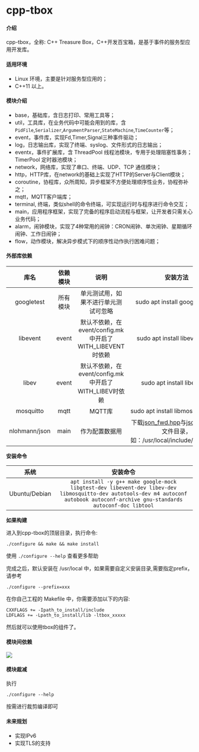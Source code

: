 # cpp-tbox

#### 介绍

cpp-tbox，全称: C++ Treasure Box，C++开发百宝箱，是基于事件的服务型应用开发库。

#### 适用环境

- Linux 环境，主要是针对服务型应用的；
- C++11 以上。

#### 模块介绍

- base，基础库，含日志打印、常用工具等；
- util，工具库，在业务代码中可能会用到的库，含`PidFile`,`Serializer`,`ArgumentParser`,`StateMachine`,`TimeCounter`等；
- event，事件库，实现Fd,Timer,Signal三种事件驱动；
- log，日志输出库，实现了终端、syslog、文件形式的日志输出；
- eventx，事件扩展库，含 ThreadPool 线程池模块，专用于处理阻塞性事务；TimerPool 定时器池模块；
- network，网络库，实现了串口、终端、UDP、TCP 通信模块；
- http，HTTP库，在network的基础上实现了HTTP的Server与Client模块；
- coroutine，协程库，众所周知，异步框架不方便处理顺序性业务，协程弥补之；
- mqtt，MQTT客户端库；
- terminal, 终端，类似shell的命令终端，可实现运行时与程序进行命令交互；
- main，应用程序框架，实现了完备的程序启动流程与框架，让开发者只需关心业务代码；
- alarm，闹钟模块，实现了4种常用的闹钟：CRON闹钟、单次闹钟、星期循环闹钟、工作日闹钟；
- flow，动作模块，解决异步模式下的顺序性动作执行困难问题；

#### 外部库依赖

| 库名            | 依赖模块  | 说明                                          | 安装方法                                                                                                                                                                                                                                               |
|:-------------:|:-----:|:-------------------------------------------:|:--------------------------------------------------------------------------------------------------------------------------------------------------------------------------------------------------------------------------------------------------:|
| googletest    | 所有模块  | 单元测试用，如果不进行单元测试可忽略                          | sudo apt install google-mock                                                                                                                                                                                                                       |
| libevent      | event | 默认不依赖，在event/config.mk中开启了WITH\_LIBEVENT时依赖 | sudo apt install libevent-dev                                                                                                                                                                                                                      |
| libev         | event | 默认不依赖，在event/config.mk中开启了WITH\_LIBEV时依赖    | sudo apt install libev-dev                                                                                                                                                                                                                         |
| mosquitto     | mqtt  | MQTT库                                       | sudo apt install libmosquitto-dev                                                                                                                                                                                                                  |
| nlohmann/json | main  | 作为配置数据用                                     | 下载[json\_fwd.hpp](https://raw.githubusercontent.com/nlohmann/json/v3.10.4/include/nlohmann/json_fwd.hpp)与[json.hpp](https://raw.githubusercontent.com/nlohmann/json/v3.10.4/single_include/nlohmann/json.hpp)到头文件目录，如：/usr/local/include/nlohmann/ |

**安装命令**

| 系统            | 安装命令                                                                                                                                                                              |
|:-------------:|:---------------------------------------------------------------------------------------------------------------------------------------------------------------------------------:|
| Ubuntu/Debian | `apt install -y g++ make google-mock libgtest-dev libevent-dev libev-dev libmosquitto-dev autotools-dev m4 autoconf autobook autoconf-archive gnu-standards autoconf-doc libtool` |

**如果构建**

进入到cpp-tbox的顶层目录，执行命令:

```
./configure && make && make install
```
使用 ```./configure --help``` 查看更多帮助

完成之后，默认安装在 /usr/local 中，如果需要自定义安装目录,需要指定prefix，请参考

```
./configure --prefix=xxx
```

在你自己工程的 Makefile 中，你需要添加以下的内容:

```
CXXFLAGS += -Ipath_to_install/include
LDFLAGS += -Lpath_to_install/lib -ltbox_xxxxx
```

然后就可以使用tbox的组件了。

#### 模块间依赖

![](http://assets.processon.com/chart_image/6227efafe401fd18bcfc83e8.png)

#### 模块裁减

执行

```
./configure --help
```

按需进行裁剪编译即可

#### 未来规划

- 实现IPv6
- 实现TLS的支持
